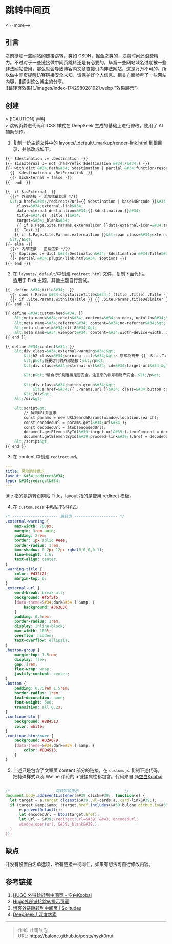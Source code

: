 # 跳转中间页


&lt;!--more--&gt;
## 引言
之前挺烦一些网站的链接跳转，类如 CSDN，掘金之类的，浪费时间还浪费精力。不过对于一些链接做中间页跳转还是有必要的，毕竟一些网站域名过期被一些非法网站使用，那么就会导致博客内文章直接引向非法网站，这是万万不可的。所以做中间页提醒访客链接安全未知，请保护好个人信息。相关方面参考了一些网站内容，🙏感谢这么博主的分享。  
![跳转页效果](./images/index-1742980281921.webp &#34;效果展示&#34;)
## 创建

&gt; [!CAUTION] 声明  
&gt; 跳转页静态代码和 CSS 样式在 DeepSeek 生成的基础上进行修改，使用了 AI 辅助创作。

1. 复制一份主题文件中的 layouts/_default/_markup/render-link.html 到根目录，并修改成如下。
```html
{{- $destination := .Destination -}}
{{- $isExternal := not (hasPrefix $destination &#34;/&#34;) -}}
{{- with dict &#34;Path&#34; $destination | partial &#34;function/resource.html&#34; -}}
  {{- $destination = .RelPermalink -}}
  {{- $isExternal = false -}}
{{- end -}}

{{- if $isExternal -}}
  {{/* 外部链接 - 添加拦截处理 */}}
  &lt;a href=&#34;/redirect/?url={{ $destination | base64Encode }}&#34;
     class=&#34;external-link&#34;
     data-external-destination=&#34;{{ $destination }}&#34;
     title=&#34;{{ .Title }}&#34;
     target=&#34;_blank&#34;
     {{ if $.Page.Site.Params.externalIcon }}data-external-icon=&#34;true&#34;{{ end }}&gt;
    {{ .Text }}
    {{ if $.Page.Site.Params.externalIcon }}&lt;span class=&#34;external-icon&#34;&gt;↗&lt;/span&gt;{{ end }}
  &lt;/a&gt;
{{- else -}}
  {{/* 内部链接 - 正常渲染 */}}
  {{- $options := dict &#34;Destination&#34; $destination &#34;Title&#34; .Title &#34;Content&#34; .Text -}}
  {{- partial &#34;plugin/link.html&#34; $options -}}
{{- end -}}

```
2. 在 `layouts/_default`/中创建 `redirect.html` 文件，复制下面代码。  
适用于 Fixit 主题，其他主题自行测试。
```html
{{- define &#34;title&#34; -}}
  {{- cond (.Param &#34;capitalizeTitles&#34;) (title .Title) .Title -}}
  {{- if .Site.Params.withSiteTitle }} {{ .Site.Params.titleDelimiter }} {{ .Site.Title }}{{- end -}}
{{- end -}}

{{ define &#34;custom-head&#34; }}
    &lt;meta name=&#34;robots&#34; content=&#34;noindex, nofollow&#34;&gt;
    &lt;meta name=&#34;referrer&#34; content=&#34;no-referrer&#34;&gt;
    &lt;meta charset=&#34;utf-8&#34;&gt;
    &lt;meta name=&#34;viewport&#34; content=&#34;width=device-width, initial-scale=1&#34;&gt;
{{ end }}

{{ define &#34;content&#34; }}
    &lt;div class=&#34;external-warning&#34;&gt;
        &lt;h2 class=&#34;warning-title&#34;&gt;⚠️ 您即将离开 {{ .Site.Title }}&lt;/h2&gt;
        &lt;p&gt;将要访问的外部链接：&lt;/p&gt;
        &lt;div class=&#34;external-url&#34; id=&#34;target-url&#34;&gt;{{ .Params.url }}&lt;/div&gt;
        
        &lt;p&gt;⁉请自行识别连接是否安全，注意您的帐号和财产安全。&lt;/p&gt;
        
        &lt;div class=&#34;button-group&#34;&gt;
            &lt;a href=&#34;{{ .Params.url }}&#34; class=&#34;button continue-btn&#34; id=&#34;proceed-link&#34;&gt;🚀 继续访问&lt;/a&gt;
        &lt;/div&gt;
    &lt;/div&gt;

    &lt;script&gt;
        // 解码URL并显示
        const params = new URLSearchParams(window.location.search);
        const encodedUrl = params.get(&#34;url&#34;);
        const decodedUrl = atob(encodedUrl);
        document.getElementById(&#39;target-url&#39;).textContent = decodedUrl;
        document.getElementById(&#39;proceed-link&#39;).href = decodedUrl;
    &lt;/script&gt;
{{ end }}
```

3. 在 content 中创建 `redirect.md`。
```yaml
---
title: 风险跳转提示
layout: &#34;redirect&#34;
type: &#34;redirect&#34;
---
```
title 指的是跳转页网站 Title，layout 指的是使用 redirect 模板。

4. 在 `custom.scss` 中粘贴下述样式。
```scss
/* -------------------- 跳转页 ------------------- */
.external-warning {
    max-width: 700px;
    margin: 3rem auto;
    padding: 2rem;
    border: 1px solid #eee;
    border-radius: 1rem;
    box-shadow: 0 2px 12px rgba(0,0,0,0.1);
    line-height: 1.6;
    text-align: center;
}
.warning-title {
    color: #d32f2f;
    margin-top: 0;
}
.external-url {
    word-break: break-all;
    background: #f5f5f5;
    [data-theme=&#34;dark&#34;] &amp; {
	    background: #363636
    }
    padding: 0.5rem;
    border-radius: 1rem;
    display: inline-block;
    max-width: 100%;
    overflow: hidden;
    text-overflow: ellipsis;
}
.button-group {
    margin-top: 1.5rem;
    display: flex;
    gap: 1rem;
    flex-wrap: wrap;
    justify-content: center;
}
.button {
    padding: 0.75rem 1.5rem;
    border-radius: 1rem;
    text-decoration: none;
    font-weight: 500;
    transition: all 0.2s;
}
.continue-btn {
    background: #8B4513;
    color: white;
}
.continue-btn:hover {
    background: #D2A679;
    [data-theme=&#34;dark&#34;] &amp; {
        color: #8B4513;
    }
}
```
5. 上述只是包含了文章页 content 部分的链接，在 `custom.js` 复制下述代码，把特殊样式以及 Waline 评论的 a 链接属性都包含。代码来自 [@空白Koobai](https://koobai.com/zhongjiantiaozhuan/)
```js

/* ------------------ 跳转风险提示 ------------------ */
document.body.addEventListener(&#39;click&#39;, function(e) {
  let target = e.target.closest(&#39;.wl-cards a,.card-link&#39;);
  if (target &amp;&amp; !target.href.includes(&#39;bulone.github.io&#39;)) {
      e.preventDefault();
      let encodedUrl = btoa(target.href);
      let url = &#39;/redirect?url=&#39; &#43; encodedUrl;
      window.open(url, &#39;_blank&#39;);
  }
});
```

## 缺点
并没有设置白名单选项，所有链接一视同仁，如果有想法可自行修改内容。

## 参考链接
1. [HUGO 外链跳转到中间页 - 空白Koobai](https://koobai.com/zhongjiantiaozhuan/)
2. [Hugo外部链接跳转提示页面](https://www.eallion.com/hugo-redirect-landing-page/)
3. [博客外链跳转到中间页 \| Solitudes](https://blog.ysicing.net/site-jump-external-link)
4. [DeepSeek \| 深度求索](www.deepseek.com)

---

> 作者: 吐司气泡  
> URL: https://bulone.github.io/posts/nyzk0nu/  

